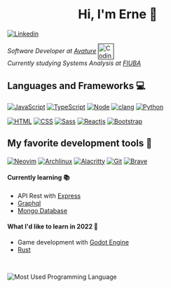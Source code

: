 <h1 align="center">Hi, I'm Erne  👋</h1>

[<img alt="Linkedin" align="center" src="https://img.shields.io/badge/LinkedIn-0077B5?style=for-the-badge&logo=linkedin&logoColor=white">](https://www.linkedin.com/in/ernesto-dainesi/)

*Software Developer at [Avature](https://www.avature.net/)*
[<img alt="Coding Monkey" align="center" width="36px" src="https://media4.giphy.com/media/QNFhOolVeCzPQ2Mx85/giphy.gif?cid=ecf05e472jy4q8j57vebopt0l1xwt82ws5i76sdwg3ku6iai&rid=giphy.gif&ct=g">]()  
*Currently studying Systems Analysis at [FIUBA](https://www.ingenieria.uba.ar/)*

## Languages and Frameworks :computer:

[<img alt="JavaScript" align="center" src="https://img.shields.io/badge/JavaScript-323330?style=for-the-badge&logo=javascript&logoColor=F7DF1E">](https://www.javascript.com/)
[<img alt="TypeScript" align="center" src="https://img.shields.io/badge/TypeScript-007ACC?style=for-the-badge&logo=typescript&logoColor=white">](https://www.typescriptlang.org/)
[<img alt="Node" align="center" src="https://img.shields.io/badge/Node.js-339933?style=for-the-badge&logo=nodedotjs&logoColor=white">](https://nodejs.org/)
[<img alt="clang" align="center" src="https://img.shields.io/badge/C-00599C?style=for-the-badge&logo=c&logoColor=white">]()
[<img alt="Python" align="center" src="https://img.shields.io/badge/Python-FFD43B?style=for-the-badge&logo=python&logoColor=darkgreen">](https://www.python.org/)

[<img alt="HTML" align="center" src="https://img.shields.io/badge/HTML5-E34F26?style=for-the-badge&logo=html5&logoColor=white">]()
[<img alt="CSS" align="center" src="https://img.shields.io/badge/CSS3-1572B6?style=for-the-badge&logo=css3&logoColor=white">]()
[<img alt="Sass" align="center" src="https://img.shields.io/badge/Sass-CC6699?style=for-the-badge&logo=sass&logoColor=white">](https://sass-lang.com/)
[<img alt="Reactjs" align="center" src="https://img.shields.io/badge/React-20232A?style=for-the-badge&logo=react&logoColor=61DAFB">](https://reactjs.org/)
[<img alt="Bootstrap" align="center" src="https://img.shields.io/badge/Bootstrap-563D7C?style=for-the-badge&logo=bootstrap&logoColor=white">](https://reactjs.org/)

## My favorite development tools :hammer:

[<img alt="Neovim" align="center" src="https://img.shields.io/badge/NeoVim-%2357A143.svg?&style=for-the-badge&logo=neovim&logoColor=white">](https://neovim.io/)
[<img alt="Archlinux" align="center" src="https://img.shields.io/badge/Arch_Linux-1793D1?style=for-the-badge&logo=arch-linux&logoColor=white">](https://archlinux.org/)
[<img alt="Alacritty" align="center" src="https://img.shields.io/badge/alacritty-F46D01?style=for-the-badge&logo=alacritty&logoColor=white">](https://github.com/alacritty)
[<img alt="Git" align="center" src="https://img.shields.io/badge/GIT-E44C30?style=for-the-badge&logo=git&logoColor=white">](https://git-scm.com/)
[<img alt="Brave" align="center" src="https://img.shields.io/badge/Brave-FF1B2D?style=for-the-badge&logo=Brave&logoColor=white">](https://brave.com/)

#### Currently learning :books:
- API Rest with [Express](https://expressjs.com/)
- [Graphql](https://graphql.org/)
- [Mongo Database](https://www.mongodb.com/)

#### What I'd like to learn in 2022 :telescope:

- Game development with [Godot Engine](https://godotengine.org/)
- [Rust](https://www.rust-lang.org/)

<br>

![Most Used Programming Language](https://github-readme-stats.vercel.app/api/top-langs/?username=ErneDainesi)

